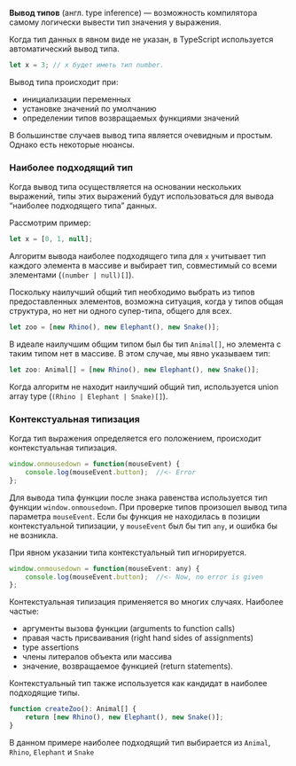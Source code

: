 **Вывод типов** (англ. type inference) — возможность компилятора самому логически вывести тип значения у выражения.

Когда тип данных в явном виде не указан, в TypeScript используется автоматический вывод типа.
```js
let x = 3; // x будет иметь тип number.
```

Вывод типа происходит при:
- инициализации переменных
- установке значений по умолчанию
- определении типов возвращаемых функциями значений

В большинстве случаев вывод типа является очевидным и простым. Однако есть некоторые нюансы.

### Наиболее подходящий тип

Когда вывод типа осуществляется на основании нескольких выражений, типы этих выражений будут использоваться для вывода “наиболее подходящего типа” данных.

Рассмотрим пример:
```js
let x = [0, 1, null];
```

Алгоритм вывода наиболее подходящего типа для `x` учитывает тип каждого элемента в массиве и выбирает тип, совместимый со всеми элементами (`(number | null)[]`).

Поскольку наилучший общий тип необходимо выбрать из типов предоставленных элементов, возможна ситуация, когда у типов общая структура, но нет ни одного супер-типа, общего для всех.

```ts
let zoo = [new Rhino(), new Elephant(), new Snake()];
```

В идеале наилучшим общим типом был бы тип `Animal[]`, но элемента с таким типом нет в массиве. В этом случае, мы явно указываем тип:

```ts
let zoo: Animal[] = [new Rhino(), new Elephant(), new Snake()];
```

Когда алгоритм не находит наилучший общий тип, используется union array type (`(Rhino | Elephant | Snake)[]`).


### Контекстуальная типизация

Когда тип выражения определяется его положением, происходит контекстуальная типизация.

```js
window.onmousedown = function(mouseEvent) {
    console.log(mouseEvent.button);  //<- Error
};
```

Для вывода типа функции после знака равенства используется тип функции `window.onmousedown`. При проверке типов произошел вывод типа параметра `mouseEvent`. Если бы функция не находилась в позиции контекстуальной типизации, у `mouseEvent` был бы тип `any`, и ошибка бы не возникла.

При явном указании типа контекстуальный тип игнорируется.
```js
window.onmousedown = function(mouseEvent: any) {
    console.log(mouseEvent.button);  //<- Now, no error is given
};
```

Контекстуальная типизация применяется во многих случаях. Наиболее частые:
- аргументы вызова функции (arguments to function calls)
- правая часть присваивания (right hand sides of assignments)
- type assertions
- члены литералов объекта или массива
- значение, возвращаемое функцией (return statements).

Контекстуальный тип также используется как кандидат в наиболее подходящие типы.
```js
function createZoo(): Animal[] {
    return [new Rhino(), new Elephant(), new Snake()];
}
```
В данном примере наиболее подходящий тип выбирается из `Animal`, `Rhino`, `Elephant` и `Snake`
